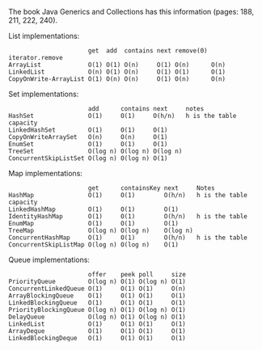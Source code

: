 The book Java Generics and Collections has this information (pages: 188, 211, 222, 240).

List implementations:

	                      get  add  contains next remove(0) iterator.remove
	ArrayList             O(1) O(1) O(n)     O(1) O(n)      O(n)
	LinkedList            O(n) O(1) O(n)     O(1) O(1)      O(1)
	CopyOnWrite-ArrayList O(1) O(n) O(n)     O(1) O(n)      O(n)

Set implementations:

	                      add      contains next     notes
	HashSet               O(1)     O(1)     O(h/n)   h is the table capacity
	LinkedHashSet         O(1)     O(1)     O(1) 
	CopyOnWriteArraySet   O(n)     O(n)     O(1) 
	EnumSet               O(1)     O(1)     O(1) 
	TreeSet               O(log n) O(log n) O(log n)
	ConcurrentSkipListSet O(log n) O(log n) O(1)

Map implementations:

	                      get      containsKey next     Notes
	HashMap               O(1)     O(1)        O(h/n)   h is the table capacity
	LinkedHashMap         O(1)     O(1)        O(1) 
	IdentityHashMap       O(1)     O(1)        O(h/n)   h is the table 
	EnumMap               O(1)     O(1)        O(1) 
	TreeMap               O(log n) O(log n)    O(log n) 
	ConcurrentHashMap     O(1)     O(1)        O(h/n)   h is the table 
	ConcurrentSkipListMap O(log n) O(log n)    O(1)

Queue implementations:

	                      offer    peek poll     size
	PriorityQueue         O(log n) O(1) O(log n) O(1)
	ConcurrentLinkedQueue O(1)     O(1) O(1)     O(n)
	ArrayBlockingQueue    O(1)     O(1) O(1)     O(1)
	LinkedBlockingQueue   O(1)     O(1) O(1)     O(1)
	PriorityBlockingQueue O(log n) O(1) O(log n) O(1)
	DelayQueue            O(log n) O(1) O(log n) O(1)
	LinkedList            O(1)     O(1) O(1)     O(1)
	ArrayDeque            O(1)     O(1) O(1)     O(1)
	LinkedBlockingDeque   O(1)     O(1) O(1)     O(1)
